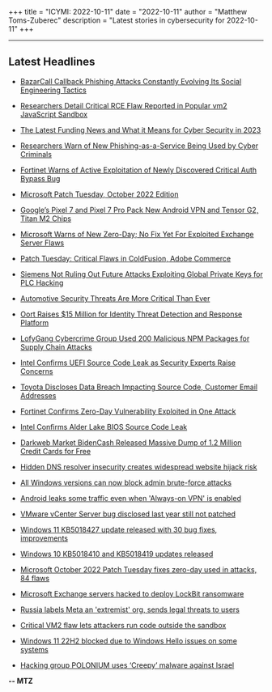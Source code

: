 +++
title = "ICYMI: 2022-10-11"
date = "2022-10-11"
author = "Matthew Toms-Zuberec"
description = "Latest stories in cybersecurity for 2022-10-11"
+++

---------------------------------------------------------------------------
## Latest Headlines
- [BazarCall Callback Phishing Attacks Constantly Evolving Its Social Engineering Tactics](https://thehackernews.com/2022/10/bazarcall-callback-phishing-attacks.html)

- [Researchers Detail Critical RCE Flaw Reported in Popular vm2 JavaScript Sandbox](https://thehackernews.com/2022/10/researchers-detail-critical-rce-flaw.html)

- [The Latest Funding News and What it Means for Cyber Security in 2023](https://thehackernews.com/2022/10/the-latest-funding-news-and-what-it.html)

- [Researchers Warn of New Phishing-as-a-Service Being Used by Cyber Criminals](https://thehackernews.com/2022/10/researchers-warn-of-new-phishing-as.html)

- [Fortinet Warns of Active Exploitation of Newly Discovered Critical Auth Bypass Bug](https://thehackernews.com/2022/10/fortinet-warns-of-active-exploitation.html)

- [Microsoft Patch Tuesday, October 2022 Edition](https://krebsonsecurity.com/2022/10/microsoft-patch-tuesday-october-2022-edition/)

- [Google’s Pixel 7 and Pixel 7 Pro Pack New Android VPN and Tensor G2, Titan M2 Chips](https://www.wired.com/story/google-pixel-7-pixel-7-pro-tensor-g2-android-vpn/)

- [Microsoft Warns of New Zero-Day; No Fix Yet For Exploited Exchange Server Flaws](https://www.securityweek.com/microsoft-warns-new-zero-day-no-fix-yet-exploited-exchange-server-flaws)

- [Patch Tuesday: Critical Flaws in ColdFusion, Adobe Commerce](https://www.securityweek.com/patch-tuesday-critical-flaws-coldfusion-adobe-commerce)

- [Siemens Not Ruling Out Future Attacks Exploiting Global Private Keys for PLC Hacking](https://www.securityweek.com/siemens-not-ruling-out-future-attacks-exploiting-global-private-keys-plc-hacking)

- [Automotive Security Threats Are More Critical Than Ever](https://www.securityweek.com/automotive-security-threats-are-more-critical-ever)

- [Oort Raises $15 Million for Identity Threat Detection and Response Platform](https://www.securityweek.com/oort-raises-15-million-identity-threat-detection-and-response-platform)

- [LofyGang Cybercrime Group Used 200 Malicious NPM Packages for Supply Chain Attacks](https://www.securityweek.com/lofygang-cybercrime-group-used-200-malicious-npm-packages-supply-chain-attacks)

- [Intel Confirms UEFI Source Code Leak as Security Experts Raise Concerns](https://www.securityweek.com/intel-confirms-uefi-source-code-leak-security-experts-raise-concerns)

- [Toyota Discloses Data Breach Impacting Source Code, Customer Email Addresses](https://www.securityweek.com/toyota-discloses-data-breach-impacting-source-code-customer-email-addresses)

- [Fortinet Confirms Zero-Day Vulnerability Exploited in One Attack](https://www.securityweek.com/fortinet-confirms-zero-day-vulnerability-exploited-one-attack)

- [Intel Confirms Alder Lake BIOS Source Code Leak](https://cybersecuritynews.com/intel-confirms-alder-lake-bios-source-code-leak/)

- [Darkweb Market BidenCash Released Massive Dump of 1.2 Million Credit Cards for Free](https://cybersecuritynews.com/darkweb-market-bidencash-released-massive-dump/)

- [Hidden DNS resolver insecurity creates widespread website hijack risk](https://portswigger.net/daily-swig/hidden-dns-resolver-insecurity-creates-widespread-website-hijack-risk)

- [All Windows versions can now block admin brute-force attacks](https://www.bleepingcomputer.com/news/microsoft/all-windows-versions-can-now-block-admin-brute-force-attacks/)

- [Android leaks some traffic even when 'Always-on VPN' is enabled](https://www.bleepingcomputer.com/news/google/android-leaks-some-traffic-even-when-always-on-vpn-is-enabled/)

- [VMware vCenter Server bug disclosed last year still not patched](https://www.bleepingcomputer.com/news/security/vmware-vcenter-server-bug-disclosed-last-year-still-not-patched/)

- [Windows 11 KB5018427 update released with 30 bug fixes, improvements](https://www.bleepingcomputer.com/news/microsoft/windows-11-kb5018427-update-released-with-30-bug-fixes-improvements/)

- [Windows 10 KB5018410 and KB5018419 updates released](https://www.bleepingcomputer.com/news/microsoft/windows-10-kb5018410-and-kb5018419-updates-released/)

- [Microsoft October 2022 Patch Tuesday fixes zero-day used in attacks, 84 flaws](https://www.bleepingcomputer.com/news/microsoft/microsoft-october-2022-patch-tuesday-fixes-zero-day-used-in-attacks-84-flaws/)

- [Microsoft Exchange servers hacked to deploy LockBit ransomware](https://www.bleepingcomputer.com/news/security/microsoft-exchange-servers-hacked-to-deploy-lockbit-ransomware/)

- [Russia labels Meta an 'extremist' org, sends legal threats to users](https://www.bleepingcomputer.com/news/technology/russia-labels-meta-an-extremist-org-sends-legal-threats-to-users/)

- [Critical VM2 flaw lets attackers run code outside the sandbox](https://www.bleepingcomputer.com/news/security/critical-vm2-flaw-lets-attackers-run-code-outside-the-sandbox/)

- [Windows 11 22H2 blocked due to Windows Hello issues on some systems](https://www.bleepingcomputer.com/news/microsoft/windows-11-22h2-blocked-due-to-windows-hello-issues-on-some-systems/)

- [Hacking group POLONIUM uses ‘Creepy’ malware against Israel](https://www.bleepingcomputer.com/news/security/hacking-group-polonium-uses-creepy-malware-against-israel/)

**-- MTZ**